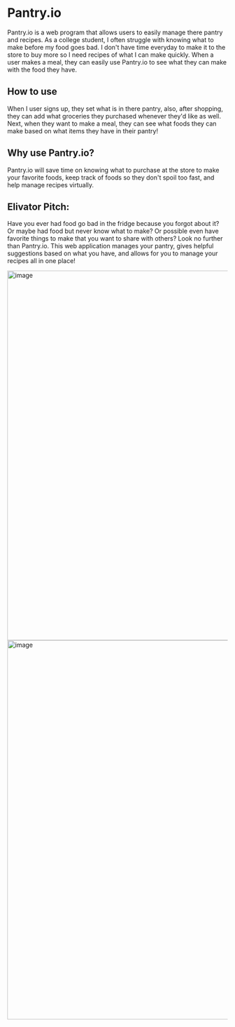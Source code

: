 # Pantry.io
Pantry.io is a web program that allows users to easily manage there pantry and recipes. 
As a college student, I often struggle with knowing what to make before my food goes bad. I don't have time everyday to make it to the store to buy more so I need recipes of what I can make quickly. 
When a user makes a meal, they can easily use Pantry.io to see what they can make with the food they have. 
## How to use
When I user signs up, they set what is in there pantry, also, after shopping, they can add what groceries they purchased whenever they'd like as well. Next, when they want to make a meal, they can see what foods they can make based on what items they have in their pantry!
## Why use Pantry.io?
Pantry.io will save time on knowing what to purchase at the store to make your favorite foods, keep track of foods so they don't spoil too fast, and help manage recipes virtually. 
## Elivator Pitch:
Have you ever had food go bad in the fridge because you forgot about it? Or maybe had food but never know what to make? Or possible even have favorite things to make that you want to share with others? Look no further than Pantry.io. This web application manages your pantry, gives helpful suggestions based on what you have, and allows for you to manage your recipes all in one place!


<img width="843" alt="image" src="https://user-images.githubusercontent.com/6656872/214427423-0f773922-5c2e-4589-8010-70934ed7b0bc.png">

<img width="865" alt="image" src="https://user-images.githubusercontent.com/6656872/214427491-4434e455-204f-4530-a027-41afe17203ed.png">
